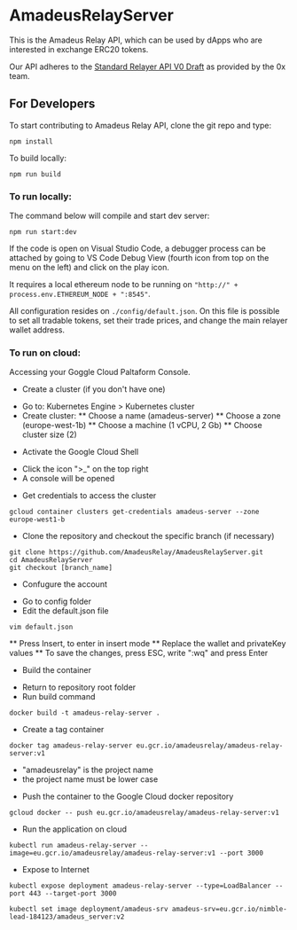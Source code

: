 # AmadeusRelayServer
This is the Amadeus Relay API, which can be used by dApps who are interested in exchange ERC20 tokens.

Our API adheres to the [Standard Relayer API V0 Draft](https://github.com/0xProject/standard-relayer-api) as provided by the 0x team. 

## For Developers

To start contributing to Amadeus Relay API, clone the git repo and type:
```
npm install
```

To build locally:
```
npm run build
```

### To run locally:

The command below will compile and start dev server:
```
npm run start:dev
```

If the code is open on Visual Studio Code, a debugger process can be attached by going to VS Code Debug View (fourth icon from top on the menu on the left) and click on the play icon.

It requires a local ethereum node to be running on `"http://" + process.env.ETHEREUM_NODE + ":8545"`.

All configuration resides on `./config/default.json`. On this file is possible to set all tradable tokens, set their trade prices, and change the main relayer wallet address.

### To run on cloud:

Accessing your Goggle Cloud Paltaform Console.

- Create a cluster (if you don't have one)
* Go to: Kubernetes Engine > Kubernetes cluster
* Create cluster:
** Choose a name (amadeus-server)
** Choose a zone (europe-west-1b)
** Choose a machine (1 vCPU, 2 Gb)
** Choose cluster size (2)

- Activate the Google Cloud Shell
* Click the icon ">_" on the top right
* A console will be opened

- Get credentials to access the cluster
```
gcloud container clusters get-credentials amadeus-server --zone europe-west1-b
```

- Clone the repository and checkout the specific branch (if necessary)
```
git clone https://github.com/AmadeusRelay/AmadeusRelayServer.git
cd AmadeusRelayServer
git checkout [branch_name]
```

- Confugure the account
* Go to config folder
* Edit the default.json file
```
vim default.json
```
** Press Insert, to enter in insert mode
** Replace the wallet and privateKey values
** To save the changes, press ESC, write ":wq" and press Enter

- Build the container
* Return to repository root folder
* Run build command
```
docker build -t amadeus-relay-server .
```

- Create a tag container
```
docker tag amadeus-relay-server eu.gcr.io/amadeusrelay/amadeus-relay-server:v1
```
* "amadeusrelay" is the project name
* the project name must be lower case

- Push the container to the Google Cloud docker repository
```
gcloud docker -- push eu.gcr.io/amadeusrelay/amadeus-relay-server:v1
```

- Run the application on cloud
```
kubectl run amadeus-relay-server --image=eu.gcr.io/amadeusrelay/amadeus-relay-server:v1 --port 3000
```

- Expose to Internet
```
kubectl expose deployment amadeus-relay-server --type=LoadBalancer --port 443 --target-port 3000

kubectl set image deployment/amadeus-srv amadeus-srv=eu.gcr.io/nimble-lead-184123/amadeus_server:v2
```
